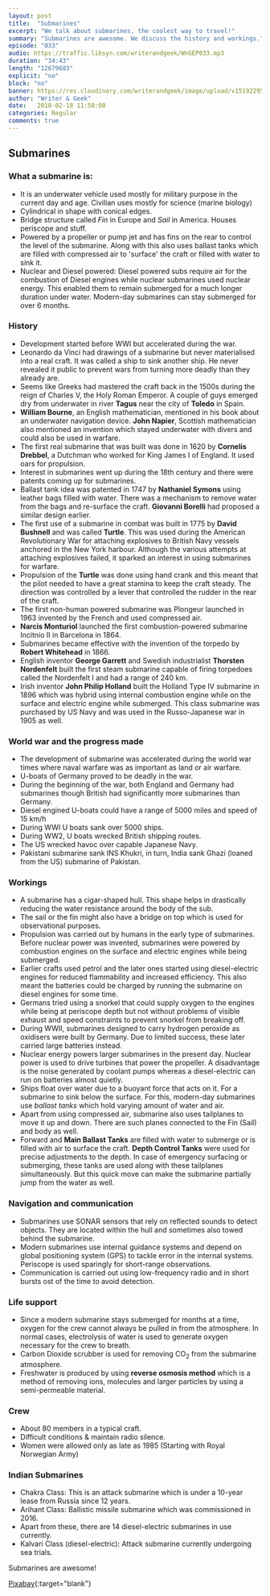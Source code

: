 ```yaml
---
layout: post
title:  "Submarines"
excerpt: "We talk about submarines, the coolest way to travel!"
summary: "Submarines are awesome. We discuss the history and workings."
episode: "033"
audio: https://traffic.libsyn.com/writerandgeek/WnGEP033.mp3
duration: "34:43"
length: "12679683"
explicit: "no"
block: "no"
banner: https://res.cloudinary.com/writerandgeek/image/upload/v1519229584/sub.jpg
author: "Writer & Geek"
date:   2018-02-18 11:50:00
categories: Regular
comments: true
---
```

## Submarines
### What a submarine is:
-   It is an underwater vehicle used mostly for military purpose in the current day and age. Civilian uses mostly for science (marine biology)
- Cylindrical in shape with conical edges.
- Bridge structure called _Fin_ in Europe and _Sail_ in America. Houses periscope and stuff.
- Powered by a propeller or pump jet and has fins on the rear to control the level of the submarine. Along with this also uses ballast tanks which are filled with compressed air to 'surface' the craft or filled with water to sink it.
- Nuclear and Diesel powered: Diesel powered subs require air for the combustion of Diesel engines while nuclear submarines used nuclear energy. This enabled them to remain submerged for a much longer duration under water. Modern-day submarines can stay submerged for over 6 months.

### History
- Development started before WWI but accelerated during the war.
- Leonardo da Vinci had drawings of a submarine but never materialised into a real craft. It was called a ship to sink another ship. He never revealed it public to prevent wars from turning more deadly than they already are.
- Seems like Greeks had mastered the craft back in the 1500s during the reign of Charles V, the Holy Roman Emperor. A couple of guys emerged dry from underwater in river **Tagus** near the city of **Toledo** in Spain.
- **William Bourne**, an English mathematician, mentioned in his book about an underwater navigation device. **John Napier**, Scottish mathematician also mentioned an invention which stayed underwater with divers and could also be used in warfare.
- The first real submarine that was built was done in 1620 by **Cornelis Drebbel**, a Dutchman who worked for King James I of England. It used oars for propulsion.
- Interest in submarines went up during the 18th century and there were patents coming up for submarines.
- Ballast tank idea was patented in 1747 by **Nathaniel Symons** using leather bags filled with water. There was a mechanism to remove water from the bags and re-surface the craft. **Giovanni Borelli** had proposed a similar design earlier.
- The first use of a submarine in combat was built in 1775 by **David Bushnell** and was called **Turtle**. This was used during the American Revolutionary War for attaching explosives to British Navy vessels anchored in the New York harbour. Although the various attempts at attaching explosives failed, it sparked an interest in using submarines for warfare.
- Propulsion of the **Turtle** was done using hand crank and this meant that the pilot needed to have a great stamina to keep the craft steady. The direction was controlled by a lever that controlled the rudder in the rear of the craft.
- The first non-human powered submarine was Plongeur launched in 1963 invented by the French and used compressed air.
- **Narcis Monturiol** launched the first combustion-powered submarine Incitnio II in Barcelona in 1864.
- Submarines became effective with the invention of the torpedo by **Robert Whitehead** in 1866.
- English inventor **George Garrett** and Swedish industrialist **Thorsten Nordenfelt** built the first steam submarine capable of firing torpedoes called the Nordenfelt I and had a range of 240 km.
- Irish inventor **John Philip Holland** built the Holland Type IV submarine in 1896 which was hybrid using internal combustion engine while on the surface and electric engine while submerged. This class submarine was purchased by US Navy and was used in the Russo-Japanese war in 1905 as well.

### World war and the progress made
- The development of submarine was accelerated during the world war times where naval warfare was as important as land or air warfare.
- U-boats of Germany proved to be deadly in the war.
- During the beginning of the war, both England and Germany had submarines though British had significantly more submarines than Germany.
- Diesel engined U-boats could have a range of 5000 miles and speed of 15 km/h
- During WWI U boats sank over 5000 ships.
- During WW2, U boats wrecked British shipping routes.
- The US wrecked havoc over capable Japanese Navy.
- Pakistani submarine sank INS Khukri, in turn, India sank Ghazi (loaned from the US) submarine of Pakistan.   

### Workings 
- A submarine has a cigar-shaped hull. This shape helps in drastically reducing the water resistance around the body of the sub.
- The sail or the fin might also have a bridge on top which is used for observational purposes.
- Propulsion was carried out by humans in the early type of submarines. Before nuclear power was invented, submarines were powered by combustion engines on the surface and electric engines while being submerged.
- Earlier crafts used petrol and the later ones started using diesel-electric engines for reduced flammability and increased efficiency. This also meant the batteries could be charged by running the submarine on diesel engines for some time.
- Germans tried using a snorkel that could supply oxygen to the engines while being at periscope depth but not without problems of visible exhaust and speed constraints to prevent snorkel from breaking off.
- During WWII, submarines designed to carry hydrogen peroxide as oxidisers were built by Germany. Due to limited success, these later carried large batteries instead.
- Nuclear energy powers larger submarines in the present day. Nuclear power is used to drive turbines that power the propeller. A disadvantage is the noise generated by coolant pumps whereas a diesel-electric can run on batteries almost quietly.
- Ships float over water due to a buoyant force that acts on it. For a submarine to sink below the surface. For this, modern-day submarines use _ballast tanks_ which hold varying amount of water and air.
- Apart from using compressed air, submarine also uses tailplanes to move it up and down. There are such planes connected to the Fin (Sail) and body as well.
- Forward and **Main Ballast Tanks** are filled with water to submerge or is filled with air to surface the craft. **Depth Control Tanks** were used for precise adjustments to the depth. In case of emergency surfacing or submerging, these tanks are used along with these tailplanes simultaneously. But this quick move can make the submarine partially jump from the water as well.

### Navigation and communication
- Submarines use SONAR sensors that rely on reflected sounds to detect objects. They are located within the hull and sometimes also towed behind the submarine. 
- Modern submarines use internal guidance systems and depend on global positioning system (GPS) to tackle error in the internal systems. Periscope is used sparingly for short-range observations.
- Communication is carried out using low-frequency radio and in short bursts ost of the time to avoid detection.

### Life support
- Since a modern submarine stays submerged for months at a time, oxygen for the crew cannot always be pulled in from the atmosphere. In normal cases, electrolysis of water is used to generate oxygen necessary for the crew to breath.
- Carbon Dioxide scrubber is used for removing CO<sub>2</sub> from the submarine atmosphere. 
- Freshwater is produced by using **reverse osmosis method** which is a method of removing ions, molecules and larger particles by using a semi-permeable material.

### Crew
- About 80 members in a typical craft.
- Difficult conditions & maintain radio silence.
- Women were allowed only as late as 1985 (Starting with Royal Norwegian Army)

### Indian Submarines
- Chakra Class: This is an attack submarine which is under a 10-year lease from Russia since 12 years.
- Arihant Class: Ballistic missile submarine which was commissioned in 2016. 
- Apart from these, there are 14 diesel-electric submarines in use currently.
- Kalvari Class (diesel-electric): Attack submarine currently undergoing sea trials.

Submarines are awesome!

[Pixabay](https://pixabay.com/en/submarine-boat-sea-ocean-water-168884/){:target="blank"}
